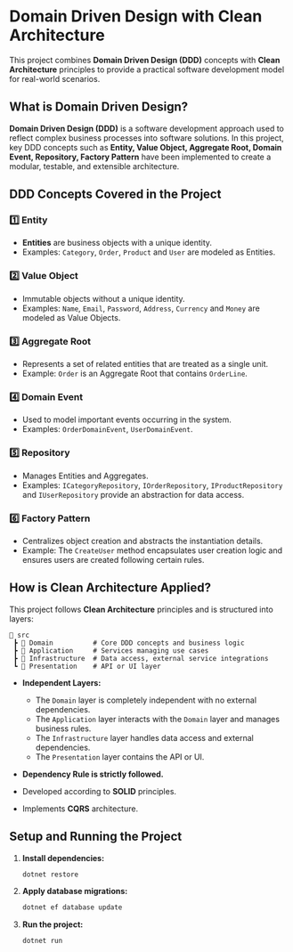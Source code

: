 # Domain Driven Design with Clean Architecture

This project combines **Domain Driven Design (DDD)** concepts with **Clean Architecture** principles to provide a practical software development model for real-world scenarios.

## What is Domain Driven Design?

**Domain Driven Design (DDD)** is a software development approach used to reflect complex business processes into software solutions. In this project, key DDD concepts such as **Entity, Value Object, Aggregate Root, Domain Event, Repository, Factory Pattern** have been implemented to create a modular, testable, and extensible architecture.

## DDD Concepts Covered in the Project

### 1️⃣ **Entity**
- **Entities** are business objects with a unique identity.
- Examples: `Category`, `Order`, `Product` and `User` are modeled as Entities.

### 2️⃣ **Value Object**
- Immutable objects without a unique identity.
- Examples: `Name`, `Email`, `Password`, `Address`, `Currency` and `Money` are modeled as Value Objects.

### 3️⃣ **Aggregate Root**
- Represents a set of related entities that are treated as a single unit.
- Example: `Order` is an Aggregate Root that contains `OrderLine`.

### 4️⃣ **Domain Event**
- Used to model important events occurring in the system.
- Examples: `OrderDomainEvent`, `UserDomainEvent`.

### 5️⃣ **Repository**
- Manages Entities and Aggregates.
- Examples: `ICategoryRepository`, `IOrderRepository`, `IProductRepository` and `IUserRepository` provide an abstraction for data access.

### 6️⃣ **Factory Pattern** 
- Centralizes object creation and abstracts the instantiation details.
- Example: The `CreateUser` method encapsulates user creation logic and ensures users are created following certain rules.

## How is Clean Architecture Applied?

This project follows **Clean Architecture** principles and is structured into layers:

```plaintext
📂 src
 ┣ 📂 Domain          # Core DDD concepts and business logic
 ┣ 📂 Application     # Services managing use cases
 ┣ 📂 Infrastructure  # Data access, external service integrations
 ┗ 📂 Presentation    # API or UI layer
```

- **Independent Layers:**
  - The `Domain` layer is completely independent with no external dependencies.
  - The `Application` layer interacts with the `Domain` layer and manages business rules.
  - The `Infrastructure` layer handles data access and external dependencies.
  - The `Presentation` layer contains the API or UI.

- **Dependency Rule is strictly followed.**
-  Developed according to **SOLID** principles.
-  Implements **CQRS** architecture.


## Setup and Running the Project

1. **Install dependencies:**
   ```sh
   dotnet restore
   ```
2. **Apply database migrations:**
   ```sh
   dotnet ef database update
   ```
3. **Run the project:**
   ```sh
   dotnet run
   ```
